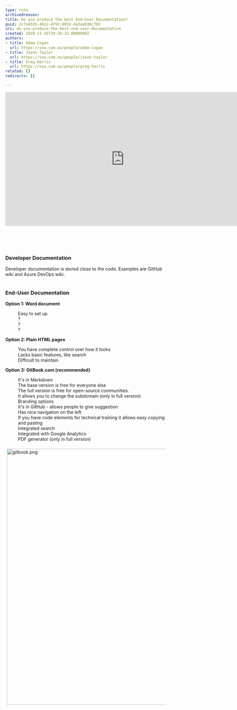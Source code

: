```yaml
---
type: rule
archivedreason: 
title: Do you produce the best End-User Documentation?
guid: 2cfa432b-4b12-4793-8032-de3aa930c702
uri: do-you-produce-the-best-end-user-documentation
created: 2020-11-25T20:26:23.0000000Z
authors:
- title: Adam Cogan
  url: https://ssw.com.au/people/adam-cogan
- title: Jason Taylor
  url: https://ssw.com.au/people/jason-taylor
- title: Greg Harris
  url: https://ssw.com.au/people/greg-harris
related: []
redirects: []

---
```



<div class="ms-rtestate-read ms-rte-embedcode ms-rte-embedil ms-rtestate-notify"><iframe width="750" height="422" src="https&#58;//www.youtube.com/embed/yfbKXqRAgOA" frameborder="0"></iframe>&#160;</div>​​​<br>
<br><excerpt class='endintro'></excerpt><br>
<h3 class="ssw15-rteElement-H3">​Developer Documentation​​<br></h3><p>Developer documentation is stored close to the code. Examples are GitHub wiki and Azure DevOps wiki.<br><br></p><h3 class="ssw15-rteElement-H3">End-User Documentation​​<br></h3><p><b>Option 1&#58; Word document</b><br></p><dd class="ssw15-rteElement-FigureGood">​Easy to set up​​​<br></dd><dd class="ssw15-rteElement-FigureBad">​​?<br></dd><dd class="ssw15-rteElement-FigureBad">?</dd><dd class="ssw15-rteElement-FigureBad">?<br></dd><p><b>Option 2&#58; Plain HTML pages</b></p><dd class="ssw15-rteElement-FigureGood">​You have complete control over how it looks<br></dd><dd class="ssw15-rteElement-FigureBad">Lacks basic features, like search</dd><dd class="ssw15-rteElement-FigureBad">Difficult to maintain</dd><p><strong>Option 3&#58; GitBook.com (recommended​)</strong></p><p></p><dd class="ssw15-rteElement-FigureGood">It's in Markdown</dd><dd class="ssw15-rteElement-FigureGood">The base version is free for everyone else</dd><dd class="ssw15-rteElement-FigureGood">The full version is&#160;free for open-source communities.&#160;</dd><dd class="ssw15-rteElement-FigureGood">It allows you to change the subdomain (only in full version)</dd><dd class="ssw15-rteElement-FigureGood">Branding options<br></dd><dd class="ssw15-rteElement-FigureGood">It's in GitHub - allows people to give suggestion</dd><dd class="ssw15-rteElement-FigureGood">Has nice navigation on the left</dd><dd class="ssw15-rteElement-FigureGood">If you have code elements for technical training it allows easy copying and pasting</dd><dd class="ssw15-rteElement-FigureGood">Integrated search</dd><dd class="ssw15-rteElement-FigureGood">Integrated with Google Analytics</dd><dd class="ssw15-rteElement-FigureGood">PDF generator (only in full version)</dd><div><br></div><div><img src="/SiteAssets/end-user-documentation/gitbook.png" alt="gitbook.png" style="margin&#58;5px;width&#58;808px;" /><br><br></div><br><p></p>



